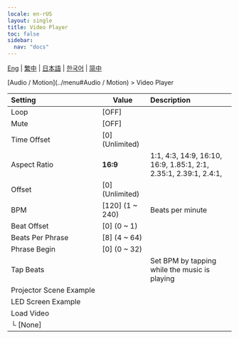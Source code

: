 ```yaml
---
locale: en-rUS
layout: single
title: Video Player
toc: false
sidebar:
  nav: "docs"
---
```

[Eng](/dancexr/menu/2025.4/motion/video_player) | [繁中](/tw/dancexr/menu/2025.4/motion/video_player) | [日本語](/jp/dancexr/menu/2025.4/motion/video_player) | [한국어](/kr/dancexr/menu/2025.4/motion/video_player) | [简中](/zh/dancexr/menu/2025.4/motion/video_player)

[Audio / Motion](../menu#Audio / Motion) > Video Player



| Setting | Value | Description |
| :--- | --- | :--- |
|<nobr>Loop</nobr>| [OFF] | 
|<nobr>Mute</nobr>| [OFF] | 
|<nobr>Time Offset</nobr>| [0] (Unlimited) | 
|<nobr>Aspect Ratio</nobr>| **16:9** | 1:1, 4:3, 14:9, 16:10, 16:9, 1.85:1, 2:1, 2.35:1, 2.39:1, 2.4:1,  |
|<nobr>Offset</nobr>| [0] (Unlimited) | 
|<nobr>BPM</nobr>| [120] (1 ~ 240) | Beats per minute
|<nobr>Beat Offset</nobr>| [0] (0 ~ 1) | 
|<nobr>Beats Per Phrase</nobr>| [8] (4 ~ 64) | 
|<nobr>Phrase Begin</nobr>| [0] (0 ~ 32) | 
|<nobr>Tap Beats</nobr>|| Set BPM by tapping while the music is playing
|<nobr>Projector Scene Example</nobr>|| 
|<nobr>LED Screen Example</nobr>|| 
|<nobr>Load Video</nobr>|| 
|<nobr>└&nbsp;[None]</nobr>|| 
